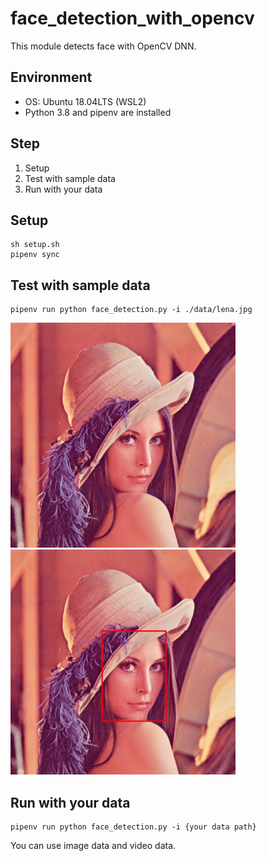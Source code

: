 # face_detection_with_opencv

This module detects face with OpenCV DNN.

## Environment
- OS: Ubuntu 18.04LTS (WSL2)
- Python 3.8 and pipenv are installed

## Step
1. Setup
2. Test with sample data
3. Run with your data

## Setup

```shell
sh setup.sh
pipenv sync
```

## Test with sample data

```shell
pipenv run python face_detection.py -i ./data/lena.jpg
```

<img src="https://github.com/Qstairs/face_detection_with_opencv/raw/main/data/lena.jpg" width="360">

<img src="https://github.com/Qstairs/face_detection_with_opencv/raw/main/result/lena.jpg" width="360">


## Run with your data

```shell
pipenv run python face_detection.py -i {your data path}
```
You can use image data and video data.
